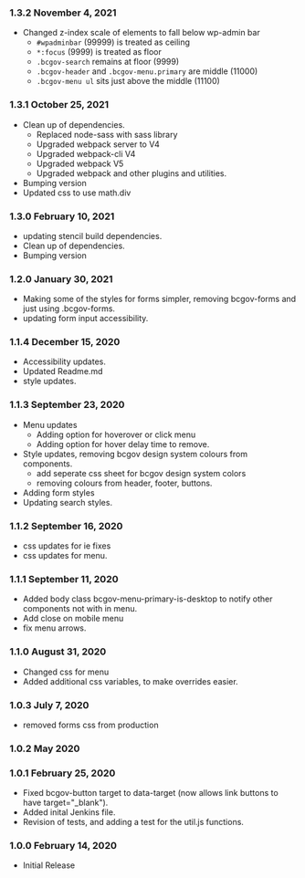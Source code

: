 ### 1.3.2 November 4, 2021
* Changed z-index scale of elements to fall below wp-admin bar
    * `#wpadminbar` (99999) is treated as ceiling
    * `*:focus` (9999) is treated as floor
    * `.bcgov-search` remains at floor (9999)
    * `.bcgov-header` and `.bcgov-menu.primary` are middle (11000)
    * `.bcgov-menu ul` sits just above the middle (11100)

### 1.3.1 October 25, 2021
* Clean up of dependencies.
    * Replaced node-sass with sass library
    * Upgraded webpack server to V4
    * Upgraded webpack-cli V4
    * Upgraded webpack V5
    * Upgraded webpack and other plugins and utilities.
* Bumping version
* Updated css to use math.div


### 1.3.0 February 10, 2021
* updating stencil build dependencies.
* Clean up of dependencies.
* Bumping version

### 1.2.0 January 30, 2021
* Making some of the styles for forms simpler, removing bcgov-forms and just using .bcgov-forms.
* updating form input accessibility.

### 1.1.4 December 15, 2020
* Accessibility updates.
* Updated Readme.md
* style updates.


### 1.1.3 September 23, 2020
* Menu updates
    * Adding option for hoverover or click menu
    * Adding option for hover delay time to remove.
* Style updates, removing bcgov design system colours from components.
    * add seperate css sheet for bcgov design system colors
    * removing colours from header, footer, buttons.
* Adding form styles
* Updating search styles.


### 1.1.2 September 16, 2020
* css updates for ie fixes
* css updates for menu.

### 1.1.1 September 11, 2020
* Added body class bcgov-menu-primary-is-desktop to notify other components not with in menu.
* Add close on mobile menu
* fix menu arrows.

### 1.1.0 August 31, 2020
* Changed css for menu
* Added additional css variables, to make overrides easier.

### 1.0.3 July 7, 2020
* removed forms css from production

### 1.0.2 May 2020

### 1.0.1  February 25, 2020
* Fixed bcgov-button target to data-target (now allows link buttons to have target="_blank").
* Added inital Jenkins file.
* Revision of tests, and adding a test for the util.js functions.

### 1.0.0 February 14, 2020
* Initial Release 